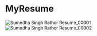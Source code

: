 # MyResume
![Sumedha Singh Rathor Resume_00001](https://github.com/SumedhaSinghRathor/MyResume/assets/130545882/f0fe4d0a-0210-4a77-964c-c0a774730c84)
![Sumedha Singh Rathor Resume_00002](https://github.com/SumedhaSinghRathor/MyResume/assets/130545882/f594da02-e7a9-4c8d-8fa9-408365f937e3)
